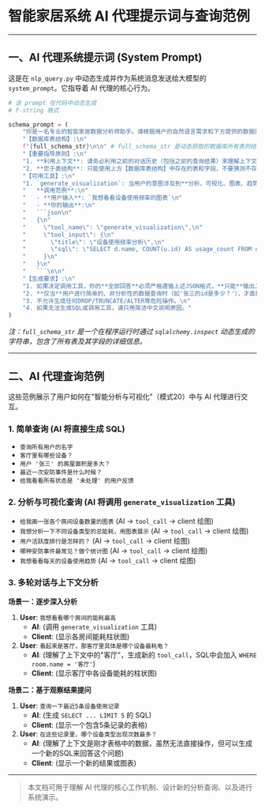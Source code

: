 # 智能家居系统 AI 代理提示词与查询范例

---

## 一、AI 代理系统提示词 (System Prompt)

这是在 `nlp_query.py` 中动态生成并作为系统消息发送给大模型的 `system_prompt`。它指导着 AI 代理的核心行为。

```python
# 该 prompt 在代码中动态生成
# f-string 格式

schema_prompt = (
    "你是一名专业的智能家居数据分析师助手。请根据用户的自然语言需求和下方提供的数据库表结构，严格遵循规则，生成SQL或调用工具。\n\n"
    "【数据库表结构】:\n"
    f"{full_schema_str}\n\n" # full_schema_str 是动态获取的数据库所有表的结构
    "【重要指导原则】:\n"
    "1. **利用上下文**: 请务必利用之前的对话历史（包括之前的查询结果）来理解上下文。\n"
    "2. **忠于表结构**: 只能使用上方【数据库表结构】中存在的表和字段，不要猜测不存在的字段。\n\n"
    "【可用工具】:\n"
    "1. `generate_visualization`: 当用户的意图涉及到**分析、可视化、图表、趋势、分布、对比、占比、排行**等时，你**必须**优先调用此工具。此工具需要一个`title`（图表标题）和一条用于生成数据的`sql`查询。\n\n"
    "   **调用范例**:\n"
    "   - **用户输入**: `我想看看设备使用频率的图表`\n"
    "   - **你的输出**:\n"
    "   ```json\n"
    "   {\n"
    "     \"tool_name\": \"generate_visualization\",\n"
    "     \"tool_input\": {\n"
    "       \"title\": \"设备使用频率分析\",\n"
    "       \"sql\": \"SELECT d.name, COUNT(u.id) AS usage_count FROM device_usages u JOIN devices d ON u.device_id = d.id GROUP BY d.name ORDER BY usage_count DESC;\"\n"
    "     }\n"
    "   }\n"
    "   ```\n\n"
    "【生成要求】:\n"
    "1. 如果决定调用工具，你的**全部回答**必须严格遵循上述JSON格式，**只能**输出JSON代码块，禁止包含任何额外的解释或文字。\n"
    "2. **仅当**用户进行简单的、非分析性的数据查询时（如'张三的id是多少？'），才直接生成SQL语句，并以分号结尾。\n"
    "3. 不允许生成任何DROP/TRUNCATE/ALTER等危险操作。\n"
    "4. 如果无法生成SQL或调用工具，请只用简洁中文说明原因。"
)
```
*注：`full_schema_str` 是一个在程序运行时通过 `sqlalchemy.inspect` 动态生成的字符串，包含了所有表及其字段的详细信息。*

---

## 二、AI 代理查询范例

这些范例展示了用户如何在"智能分析与可视化"（模式20）中与 AI 代理进行交互。

### 1. 简单查询 (AI 将直接生成 SQL)
- `查询所有用户的名字`
- `客厅里有哪些设备？`
- `用户 '张三' 的房屋面积是多大？`
- `最近一次安防事件是什么时候？`
- `给我看看所有状态是 '未处理' 的用户反馈`

### 2. 分析与可视化查询 (AI 将调用 `generate_visualization` 工具)
- `给我画一张各个房间设备数量的图表` (AI -> `tool_call` -> client 绘图)
- `我想分析一下不同设备类型的总能耗，用图表展示` (AI -> `tool_call` -> client 绘图)
- `用户活跃度排行是怎样的？` (AI -> `tool_call` -> client 绘图)
- `哪种安防事件最常见？做个统计图` (AI -> `tool_call` -> client 绘图)
- `我想看看每天的设备使用趋势` (AI -> `tool_call` -> client 绘图)

### 3. 多轮对话与上下文分析
**场景一：逐步深入分析**
1.  **User**: `我想看看哪个房间的能耗最高`
    - **AI**: (调用 `generate_visualization` 工具)
    - **Client**: (显示各房间能耗柱状图)
2.  **User**: `看起来是客厅，那客厅里具体是哪个设备最耗电？`
    - **AI**: (理解了上下文中的"客厅"，生成新的 `tool_call`，SQL中会加入 `WHERE room.name = '客厅'`)
    - **Client**: (显示客厅中各设备能耗的柱状图)

**场景二：基于观察结果提问**
1.  **User**: `查询一下最近5条设备使用记录`
    - **AI**: (生成 `SELECT ... LIMIT 5` 的 SQL)
    - **Client**: (显示一个包含5条记录的表格)
2.  **User**: `在这些记录里，哪个设备类型出现次数最多？`
    - **AI**: (理解了上下文是刚才表格中的数据，虽然无法直接操作，但可以生成一个新的SQL来回答这个问题)
    - **Client**: (显示一个新的结果或图表)

---

> 本文档可用于理解 AI 代理的核心工作机制、设计新的分析查询、以及进行系统演示。 
